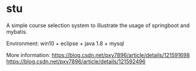 # stu
A simple course selection system to illustrate the usage of springboot and mybatis.

Environment: win10 + eclipse + java 1.8 + mysql

More information:
https://blog.csdn.net/pxy7896/article/details/121591698
https://blog.csdn.net/pxy7896/article/details/121592496
